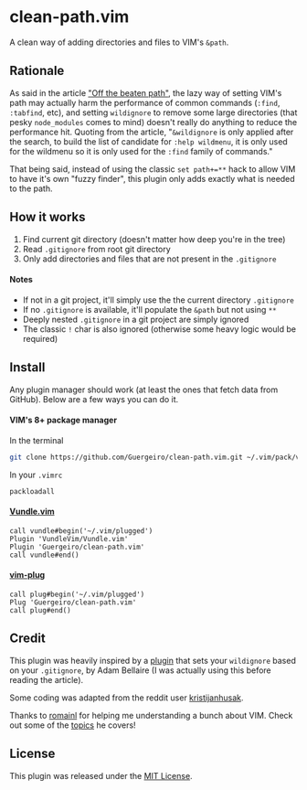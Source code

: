 # clean-path.vim

A clean way of adding directories and files to VIM's `&path`.

## Rationale

As said in the article ["Off the beaten path"](https://gist.github.com/romainl/7e2b425a1706cd85f04a0bd8b3898805), the lazy way of setting VIM's path may actually harm the performance of common commands (`:find`, `:tabfind`, etc), and setting `wildignore` to remove some large directories (that pesky `node_modules` comes to mind) doesn't really do anything to reduce the performance hit. Quoting from the article, "`&wildignore` is only applied after the search, to build the list of candidate for `:help wildmenu`, it is only used for the wildmenu so it is only used for the `:find` family of commands."

That being said, instead of using the classic `set path+=**` hack to allow VIM to have it's own "fuzzy finder", this plugin only adds exactly what is needed to the path.

## How it works

1. Find current git directory (doesn't matter how deep you're in the tree)
2. Read `.gitignore` from root git directory
3. Only add directories and files that are not present in the `.gitignore`

#### Notes

-   If not in a git project, it'll simply use the the current directory `.gitignore`
-   If no `.gitignore` is available, it'll populate the `&path` but not using `**`
-   Deeply nested `.gitignore` in a git project are simply ignored
-   The classic `!` char is also ignored (otherwise some heavy logic would be required)

## Install

Any plugin manager should work (at least the ones that fetch data from GitHub). Below are a few ways you can do it.

#### VIM's 8+ package manager

In the terminal

```bash
git clone https://github.com/Guergeiro/clean-path.vim.git ~/.vim/pack/vendor/start/clean-path.vim
```

In your `.vimrc`

```vim
packloadall
```

#### [Vundle.vim](https://github.com/VundleVim/Vundle.vim)

```vim
call vundle#begin('~/.vim/plugged')
Plugin 'VundleVim/Vundle.vim'
Plugin 'Guergeiro/clean-path.vim'
call vundle#end()
```

#### [vim-plug](https://github.com/junegunn/vim-plug)

```vim
call plug#begin('~/.vim/plugged')
Plug 'Guergeiro/clean-path.vim'
call plug#end()
```

## Credit

This plugin was heavily inspired by a [plugin](http://www.vim.org/scripts/script.php?script_id=2557) that sets your `wildignore` based on your `.gitignore`, by Adam Bellaire (I was actually using this before reading the article).

Some coding was adapted from the reddit user [kristijanhusak](https://www.reddit.com/user/kristijanhusak/).

Thanks to [romainl](https://github.com/romainl) for helping me understanding a bunch about VIM. Check out some of the [topics](https://gist.github.com/romainl/4b9f139d2a8694612b924322de1025ce) he covers!

## License

This plugin was released under the [MIT License](./LICENSE).
